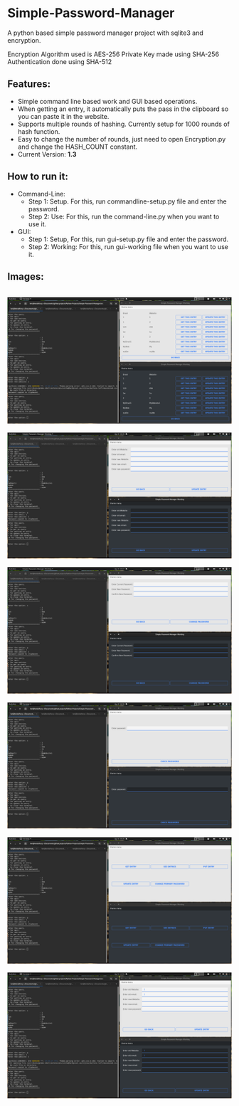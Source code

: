 # Simple-Password-Manager

A python based simple password manager project with sqlite3 and encryption.

Encryption Algorithm used is AES-256
Private Key made using SHA-256
Authentication done using SHA-512

## Features:
* Simple command line based work and GUI based operations.
* When getting an entry, it automatically puts the pass in the clipboard so you can paste it in the website.
* Supports multiple rounds of hashing. Currently setup for 1000 rounds of hash function. 
* Easy to change the number of rounds, just need to open Encryption.py and change the HASH_COUNT constant.
* Current Version: <b>1.3</b>
## How to run it:
* Command-Line:
  * Step 1: Setup. For this, run commandline-setup.py file and enter the password.
  * Step 2: Use: For this, run the command-line.py when you want to use it.
* GUI:
  * Step 1: Setup, For this, run gui-setup.py file and enter the password.
  * Step 2: Working: For this, run gui-working file when you want to use it.

## Images:
<br/>
<img src = "https://github.com/HetDaftary/Python-Projects/blob/master/Simple-Password-Manager/img/1.png">
<br/><br/>
<img src = "https://github.com/HetDaftary/Python-Projects/blob/master/Simple-Password-Manager/img/2.png">
<br/><br/>
<img src = "https://github.com/HetDaftary/Python-Projects/blob/master/Simple-Password-Manager/img/3.png">
<br/><br/>
<img src = "https://github.com/HetDaftary/Python-Projects/blob/master/Simple-Password-Manager/img/4.png">
<br/><br/>
<img src = "https://github.com/HetDaftary/Python-Projects/blob/master/Simple-Password-Manager/img/5.png">
<br/><br/>
<img src = "https://github.com/HetDaftary/Python-Projects/blob/master/Simple-Password-Manager/img/6.png">